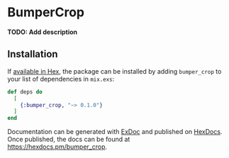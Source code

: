 # BumperCrop

**TODO: Add description**

## Installation

If [available in Hex](https://hex.pm/docs/publish), the package can be installed
by adding `bumper_crop` to your list of dependencies in `mix.exs`:

```elixir
def deps do
  [
    {:bumper_crop, "~> 0.1.0"}
  ]
end
```

Documentation can be generated with [ExDoc](https://github.com/elixir-lang/ex_doc)
and published on [HexDocs](https://hexdocs.pm). Once published, the docs can
be found at <https://hexdocs.pm/bumper_crop>.

